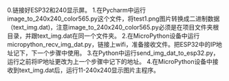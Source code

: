 0.链接好ESP32和240显示屏。
1.在Pycharm中运行image_to_240x240_color565.py这个文件，将test1.png图片转换成二进制数据（text_img.dat)，注意image_to_240x240_color565.py必须是在项目文件夹根目录，并跟text_img.dat在同一个文件夹。
2.在MicroPython设备中运行micropython_recv_img_dat.py，链接上wifi，准备接收文件。把ESP32中的IP地址记下，下一个步骤中使用。
3.在Python中运行send_img_dat_to_esp32.py，运行之前将IP地址更改为上一个步骤中记下的地址。
4.在MicroPython设备中接收到text_img.dat后，运行11-240x240显示图片主程序。



